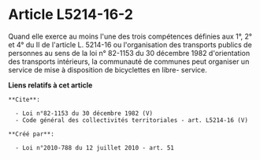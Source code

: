 # Article L5214-16-2

Quand elle exerce au moins l'une des trois compétences définies aux 1°, 2° et 4° du II de l'article L. 5214-16 ou
l'organisation des transports publics de personnes au sens de la loi n° 82-1153 du 30 décembre 1982 d'orientation des
transports intérieurs, la communauté de communes peut organiser un service de mise à disposition de bicyclettes en libre-
service.

**Liens relatifs à cet article**

	**Cite**:

	  - Loi n°82-1153 du 30 décembre 1982 (V)
	  - Code général des collectivités territoriales - art. L5214-16 (V)

	**Créé par**:

	  - Loi n°2010-788 du 12 juillet 2010 - art. 51
